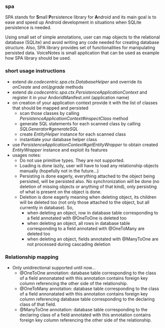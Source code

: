 ### spa
SPA stands for **S**mall **P**ersistence library for **A**ndroid and its main goal is to ease and speed up Android development in situations when SQLite persistence is needed.

Using small set of simple annotations, user can map objects to the relational database (SQLite) and avoid writing any code needed for creating database structure. Also, SPA library provides set of functionalities for manipulating persisted data.
VoiceNotes is small application that can be used as example how SPA library should be used.

### short usage instructions
- extend *de.codecentric.spa.ctx.DatabaseHelper* and override its *onCreate* and *onUpgrade* methods
- extend *de.codecentric.spa.ctx.PersistenceApplicationContext* and register it in your AndoridManifest.xml (application name)
- on creation of your application context provide it with the list of classes that should be mapped and persisted
  - scan those classes by calling *PersistenceApplicationContext#inspectClass* method
  - generate SQL statements for each scanned class by calling *SQLGenerator#generateSQL*
  - create *EntityHelper* instance for each scanned class
  - instantiate your database helper class
- use *PersistenceApplicationContext#getEntityWrapper* to obtain created *EntityWrapper* instance and exploit its features
- usages notes:
  - Do not use primitive types. They are not supported.
  - Loading is done lazily, user will have to load any relationship objects manually (hopefully not in the future...)
  - Persisting is done eagerly, everything attached to the object being persisted, will be persisted also. No synchronization will be done (no deletion of missing objects or anything of that kind), only persisting of what is present on the object is done.
  - Deletion is done eagerly meaning when deleting object, its children will be deleted too (not only those attached to the object, but all currently in database). So,
	- when deleting an object, row in database table corresponding to a field annotated with @OneToOne is deleted too
	- when deleting an object, all rows in database table corresponding to a field annotated with @OneToMany are deleted too
	- when deleting an object, fields annotated with @ManyToOne are not processed during cascading deletion

### Relationship mapping
- Only unidirectional supported until now...
	- @OneToOne annotation: database table corresponding to the class of a field annonatated with this annotation contains foreign key column referencing the other side of the relationship.
	- @OneToMany annotation: database table corresponding to the class of a field annonatated with this annotation contains foreign key column referencing database table corresponding to the declaring class of that field.
	- @ManyToOne annotation: database table corresponding to the declaring class of a field annotated with this annotation contains foreign key column referencing the other side of the relationship.
